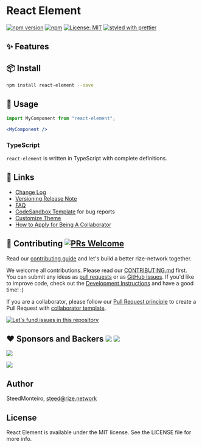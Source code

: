 
# React Element

[![npm version](https://img.shields.io/npm/v/react-element.svg?style=for-the-badge)](https://www.npmjs.com/package/@app-studio/react-element)
[![npm](https://img.shields.io/npm/dt/@app-studio/react-element.svg?style=for-the-badge)](https://www.npmjs.com/package/@app-studio/react-element)
[![License: MIT](https://img.shields.io/badge/License-MIT-green.svg?style=for-the-badge)](https://opensource.org/licenses/MIT)
[![styled with prettier](https://img.shields.io/badge/styled_with-prettier-ff69b4.svg?style=for-the-badge)](https://github.com/prettier/prettier)


[npm-image]: http://img.shields.io/npm/v/app-studio/react-element.svg?style=flat-square
[npm-url]: http://npmjs.org/package/app-studio/react-element
[github-action-image]: https://github.com/rize-network/react-element/workflows/%E2%9C%85%20test/badge.svg
[github-action-url]: https://github.com/rize-network/react-element/actions?query=workflow%3A%22%E2%9C%85+test%22

[download-image]: https://img.shields.io/npm/dm/app-studio/react-element.svg?style=flat-square
[download-url]: https://npmjs.org/package/app-studio/react-element

[help-wanted-image]: https://flat.badgen.net/github/label-issues/rize-network/react-element/help%20wanted/open
[help-wanted-url]: https://github.com/rize-network/react-element/issues?q=is%3Aopen+is%3Aissue+label%3A%22help+wanted%22

[discussions-image]: https://img.shields.io/badge/discussions-on%20github-blue?style=flat-square
[discussions-url]: https://github.com/rize-network/react-element/discussions

[issues-helper-image]: https://img.shields.io/badge/using-issues--helper-orange?style=flat-square
[issues-helper-url]: https://github.com/actions-cool/issues-helper




## ✨ Features

<!-- - 🌈 Enterprise-class UI designed for web applications.
- 📦 A set of high-quality React components out of the box.
- 🛡 Written in TypeScript with predictable static types.
- ⚙️ Whole package of design resources and development tools.
- 🌍 Internationalization support for dozens of languages.
- 🎨 Powerful theme customization in every detail. -->



## 📦 Install

```bash
npm install react-element --save
```

## 🔨 Usage

```jsx
import MyComponent from "react-element";

<MyComponent />
```

### TypeScript

`react-element` is written in TypeScript with complete definitions.


## 🔗 Links
- [Change Log](CHANGELOG.md)
- [Versioning Release Note](https://github.com/rize-network/react-element/wiki/)
- [FAQ](https://ant.design/docs/react/faq)
- [CodeSandbox Template](https://u.ant.design/codesandbox-repro) for bug reports
- [Customize Theme](https://ant.design/docs/react/customize-theme)
- [How to Apply for Being A Collaborator](https://github.com/rize-network/react-element/wiki/Collaborators#how-to-apply-for-being-a-collaborator)



## 🤝 Contributing [![PRs Welcome](https://img.shields.io/badge/PRs-welcome-brightgreen.svg?style=flat-square)](http://makeapullrequest.com)

Read our [contributing guide](https://ant.design/docs/react/contributing) and let's build a better rize-network together.

We welcome all contributions. Please read our [CONTRIBUTING.md](https://github.com/rize-network/react-element/blob/master/.github/CONTRIBUTING.md) first. You can submit any ideas as [pull requests](https://github.com/rize-network/react-element/pulls) or as [GitHub issues](https://github.com/rize-network/react-element/issues). If you'd like to improve code, check out the [Development Instructions](https://github.com/rize-network/react-element/wiki/Development) and have a good time! :)

If you are a collaborator, please follow our [Pull Request principle](https://github.com/rize-network/react-element/wiki/PR-principle) to create a Pull Request with [collaborator template](https://github.com/rize-network/react-element/compare?expand=1&template=collaborator.md).

[![Let's fund issues in this repository](https://issuehunt.io/static/embed/issuehunt-button-v1.svg)](https://issuehunt.io/o/rize-network)



## ❤️ Sponsors and Backers [![](https://opencollective.com/rize/tiers/sponsors/badge.svg?label=Sponsors&color=brightgreen)](https://opencollective.com/rize#support) [![](https://opencollective.com/rize/tiers/backers/badge.svg?label=Backers&color=brightgreen)](https://opencollective.com/rize#support)

[![](https://opencollective.com/rize/tiers/sponsors.svg?avatarHeight=36)](https://opencollective.com/rize#support)

[![](https://opencollective.com/rize/tiers/backers.svg?avatarHeight=36)](https://opencollective.com/rize#support)


<!-- 
## Fundamentals

| Property    |  Type  |  Default  | Description           |
| ----------- | :----: | :-------: | --------------------- |
| title       | string | undefined | change the title      |
| description | string | undefined | change the descrition | -->




## Author

SteedMonteiro, steed@rize.network

## License

React Element is available under the MIT license. See the LICENSE file for more info.
